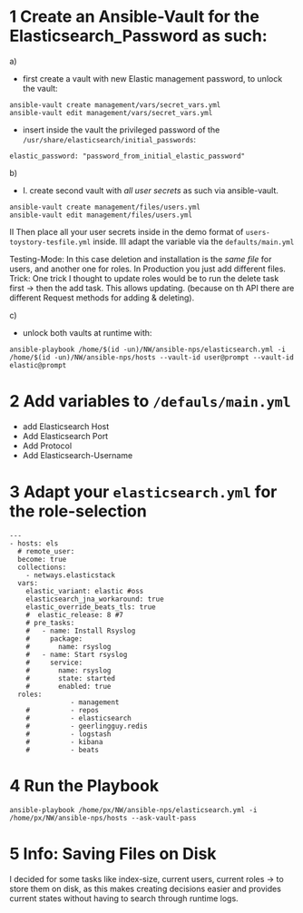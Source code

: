 # 1 Create an Ansible-Vault for the Elasticsearch_Password as such:

a)
- first create a vault with new Elastic management password, to unlock the vault:
```
ansible-vault create management/vars/secret_vars.yml
ansible-vault edit management/vars/secret_vars.yml  
````
- insert inside the vault the privileged password of the `/usr/share/elasticsearch/initial_passwords`: 

```
elastic_password: "password_from_initial_elastic_password"
```

b)
- I. create second vault with *all user secrets* as such via ansible-vault.
```
ansible-vault create management/files/users.yml
ansible-vault edit management/files/users.yml 
```
II Then place all your user secrets inside in the demo format of `users-toystory-tesfile.yml` inside.
III adapt the variable via the `defaults/main.yml`

Testing-Mode: In this case deletion and installation is the *same file* for users, and another one for roles. In Production you just add different files.
Trick: One trick I thought to update roles would be to run the delete task first -> then the add task. This allows updating. (because on th API there are different Request methods for adding & deleting).

c) 
- unlock both vaults at runtime with:
```
ansible-playbook /home/$(id -un)/NW/ansible-nps/elasticsearch.yml -i /home/$(id -un)/NW/ansible-nps/hosts --vault-id user@prompt --vault-id elastic@prompt
```

# 2 Add variables to `/defauls/main.yml`
- add Elasticsearch Host
- Add Elasticsearch Port
- Add Protocol
- Add Elasticsearch-Username

# 3 Adapt your `elasticsearch.yml` for the role-selection
```
---
- hosts: els
  # remote_user:
  become: true
  collections:
    - netways.elasticstack
  vars:
    elastic_variant: elastic #oss
    elasticsearch_jna_workaround: true
    elastic_override_beats_tls: true
    #  elastic_release: 8 #7
    # pre_tasks:
    #   - name: Install Rsyslog
    #     package:
    #       name: rsyslog
    #   - name: Start rsyslog
    #     service:
    #       name: rsyslog
    #       state: started
    #       enabled: true
  roles:
               - management
    #          - repos
    #          - elasticsearch
    #          - geerlingguy.redis
    #          - logstash
    #          - kibana
    #          - beats

```
# 4 Run the Playbook

```
ansible-playbook /home/px/NW/ansible-nps/elasticsearch.yml -i /home/px/NW/ansible-nps/hosts --ask-vault-pass

```

# 5 Info: Saving Files on Disk

I decided for some tasks like index-size, current users, current roles -> to store them on disk, as this makes creating decisions easier and provides current states without having to search through runtime logs.
